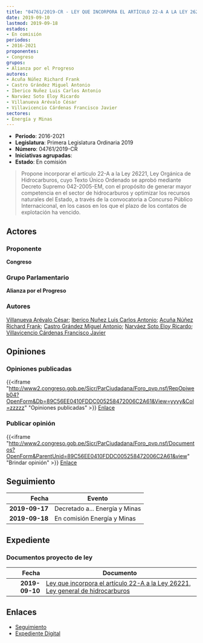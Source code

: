 ```yaml
---
title: "04761/2019-CR - LEY QUE INCORPORA EL ARTÍCULO 22-A A LA LEY 26221, LEY GENERAL DE HIDROCARBUROS"
date: 2019-09-10
lastmod: 2019-09-18
estados:
- En comisión
periodos:
- 2016-2021
proponentes:
- Congreso
grupos:
- Alianza por el Progreso
autores:
- Acuña Núñez Richard Frank
- Castro Grández Miguel Antonio
- Iberico Nuñez Luis Carlos Antonio
- Narváez Soto Eloy Ricardo
- Villanueva Arévalo César
- Villavicencio Cárdenas Francisco Javier
sectores:
- Energía y Minas
---
```

- **Periodo**: 2016-2021
- **Legislatura**: Primera Legislatura Ordinaria 2019
- **Número**: 04761/2019-CR
- **Iniciativas agrupadas**: 
- **Estado**: En comisión

> Propone incorporar el artículo 22-A a la Ley 26221, Ley Orgánica de Hidrocarburos, cuyo Texto Único Ordenado se aprobó mediante Decreto Supremo 042-2005-EM, con el propósito de generar mayor competencia en el sector de hidrocarburos y optimizar los recursos naturales del Estado, a través de la convocatoria a Concurso Público Internaciconal, en los casos en los que el plazo de los contatos de explotación ha vencido.


## Actores

### Proponente

**Congreso**

### Grupo Parlamentario

**Alianza por el Progreso**

### Autores

[Villanueva Arévalo César](mailto:mailto:cvillanueva@congreso.gob.pe); [Iberico Nuñez Luis Carlos Antonio](mailto:mailto:); [Acuña Núñez Richard Frank](mailto:mailto:racuna@congreso.gob.pe); [Castro Grández Miguel Antonio](mailto:mailto:macastro@congreso.gob.pe); [Narváez Soto Eloy Ricardo](mailto:mailto:enarvaez@congreso.gob.pe); [Villavicencio Cárdenas Francisco Javier](mailto:mailto:fvillavicencio@congreso.gob.pe)

## Opiniones

### Opiniones publicadas

{{<iframe "http://www2.congreso.gob.pe/Sicr/ParCiudadana/Foro_pvp.nsf/RepOpiweb04?OpenForm&Db=89C56EE0410FDDC005258472006C2A61&View=yyyy&Col=zzzzz" "Opiniones publicadas" >}}
[Enlace](http://www2.congreso.gob.pe/Sicr/ParCiudadana/Foro_pvp.nsf/RepOpiweb04?OpenForm&Db=89C56EE0410FDDC005258472006C2A61&View=yyyy&Col=zzzzz)

### Publicar opinión

{{<iframe "http://www2.congreso.gob.pe/Sicr/ParCiudadana/Foro_pvp.nsf/Documentos?OpenForm&ParentUnid=89C56EE0410FDDC005258472006C2A61&view" "Brindar opinión" >}}
[Enlace](http://www2.congreso.gob.pe/Sicr/ParCiudadana/Foro_pvp.nsf/Documentos?OpenForm&ParentUnid=89C56EE0410FDDC005258472006C2A61&view)


## Seguimiento

| Fecha | Evento |
|------:|--------|
| **2019-09-17** | Decretado a... Energía y Minas |
| **2019-09-18** | En comisión Energía y Minas |

## Expediente

### Documentos proyecto de ley

| Fecha | Documento |
|------:|-----------|
| **2019-09-10** | [Ley que incorpora el artículo 22-A a la Ley 26221, Ley general de hidrocarburos](http://www.leyes.congreso.gob.pe/Documentos/2016_2021/Proyectos_de_Ley_y_de_Resoluciones_Legislativas/PL0476120190910.pdf) |

## Enlaces

- [Seguimiento](http://www2.congreso.gob.pe/Sicr/TraDocEstProc/CLProLey2016.nsf/f7fff46988ca05b1052578e100829cc7/19e281cb9646431105258472000004e9?OpenDocument)
- [Expediente Digital](http://www2.congreso.gob.pe/Sicr/TraDocEstProc/Expvirt_2011.nsf/visbusqptramdoc1621/04761?opendocument)

